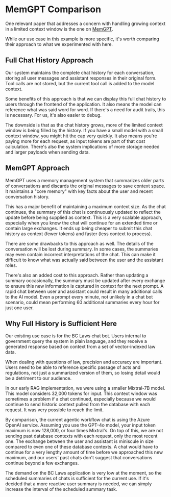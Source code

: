 # MemGPT Comparison

One relevant paper that addresses a concern with handling growing context in a limited context window is the one on [MemGPT](https://arxiv.org/pdf/2310.08560).

While our use case in this example is more specific, it's worth comparing their approach to what we experimented with here.

## Full Chat History Approach

Our system maintains the complete chat history for each conversation, storing all user messages and assistant responses in their original form. Tool calls are not stored, but the current tool call is added to the model context.

Some benefits of this approach is that we can display this full chat history to users through the frontend of the application. It also means the model can reference what was said word for word. If there's a need for audit trails, this is necessary. For us, it's also easier to debug.

The downside is that as the chat history grows, more of the limited context window is being filled by the history. If you have a small model with a small context window, you might hit the cap very quickly. It also means you're paying more for each request, as input tokens are part of that cost calculation. There's also the system implications of more storage needed and larger payloads when sending data.

## MemGPT Approach

MemGPT uses a memory management system that summarizes older parts of conversations and discards the original messages to save context space. It maintains a "core memory" with key facts about the user and recent conversation history.

This has a major benefit of maintaining a maximum context size. As the chat continues, the summary of this chat is continuously updated to reflect the update before being supplied as context. This is a very scalable approach, especially when you know the chat will continue for an extended time or contain large exchanges. It ends up being cheaper to submit this chat history as context (fewer tokens) and faster (less context to process).

There are some drawbacks to this approach as well. The details of the conversation will be lost during summary. In some cases, the summaries may even contain incorrect interpretations of the chat. This can make it difficult to know what was actually said between the user and the assistant roles.

There's also an added cost to this approach. Rather than updating a summary occasionally, the summary must be updated after every exchange to ensure this new information is captured in context for the next prompt. A rapid chat between user and assistant could result in many additional calls to the AI model. Even a prompt every minute, not unlikely in a chat bot scenario, could mean performing 60 additional summaries every hour for just one user.

## Why Full History is Sufficient Here

Our existing use case is for the BC Laws chat bot. Users internal to government query the system in plain language, and they receive a generated response based on context from a set of vector-indexed law data.

When dealing with questions of law, precision and accuracy are important. Users need to be able to reference specific passage of acts and regulations, not just a summarized version of them, so losing detail would be a detriment to our audience.

In our early RAG implementation, we were using a smaller Mixtral-7B model. This model considers 32,000 tokens for input. This context window was sometimes a problem if a chat continued, especially because we would continue to send historic context pulled from the database with each request. It was very possible to reach the limit.

By comparison, the current agentic workflow chat is using the Azure OpenAI service. Assuming you use the GPT-4o model, your input token maximum is now 128,000, or four times Mixtral's. On top of this, we are not sending past database contexts with each request, only the most recent one. The exchange between the user and assistant is miniscule in size compared to even one of these database contexts. A chat would have to continue for a very lengthy amount of time before we approached this new maximum, and our users' past chats don't suggest that conversations continue beyond a few exchanges.

The demand on the BC Laws application is very low at the moment, so the scheduled summaries of chats is sufficient for the current use. If it's decided that a more reactive user summary is needed, we can simply increase the interval of the scheduled summary task.
